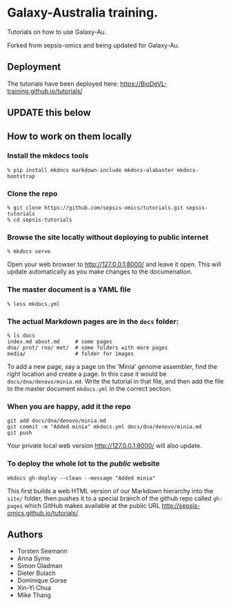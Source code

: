 # Galaxy-Australia training.

Tutorials on how to use Galaxy-Au.

Forked from sepsis-omics and being updated for Galaxy-Au.


## Deployment

The tutorials have been deployed here: https://BioDeVL-training.github.io/tutorials/





## UPDATE this below








## How to work on them locally

### Install the mkdocs tools
```
% pip install mkdocs markdown-include mkdocs-alabaster mkdocs-bootstrap
```

### Clone the repo
```
% git clone https://github.com/sepsis-omics/tutorials.git sepsis-tutorials
% cd sepsis-tutorials
```

### Browse the site locally without deploying to public internet
```
% mkdocs serve
```
Open your web browser to http://127.0.0.1:8000/ and leave it open.
This will update automatically as you make changes to the documenation.

### The master document is a YAML file
```
% less mkdocs.yml
```

### The actual Markdown pages are in the `docs` folder:
```
% ls docs
index.md about.md     # some pages
dna/ prot/ rna/ met/  # some folders with more pages
media/                # folder for images
```
To add a new page, say a page on the 'Minia' genome assembler, find the right location and create a page.
In this case it would be `docs/dna/denovo/minia.md`. Write the tutorial in that file, and then add the file to the
master document `mkdocs.yml` in the correct section.

### When you are happy, add it the repo
```
git add docs/dna/denovo/minia.md
git commit -m "Added minia" mkdocs.yml docs/dna/denovo/minia.md
git push
```
Your private local web version  http://127.0.0.1:8000/ will also update.

### To deploy the whole lot to the *public* website
```
mkdocs gh-deploy --clean --message "Added minia"
```
This first builds a web HTML version of our Markdown hierarchy into the `site/` folder, then pushes it to a special
branch of the github repo called `gh-pages` which GitHub makes available at the public URL
http://sepsis-omics.github.io/tutorials/

## Authors

* Torsten Seemann
* Anna Syme
* Simon Gladman
* Dieter Bulach
* Dominique Gorse
* Xin-Yi Chua
* Mike Thang
